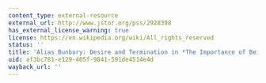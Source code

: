 ```yaml
---
content_type: external-resource
external_url: http://www.jstor.org/pss/2928398
has_external_license_warning: true
license: https://en.wikipedia.org/wiki/All_rights_reserved
status: ''
title: 'Alias Bunbury: Desire and Termination in *The Importance of Being Earnest*'
uid: af3bc781-e129-405f-9841-591de4514e4d
wayback_url: ''
---
```

